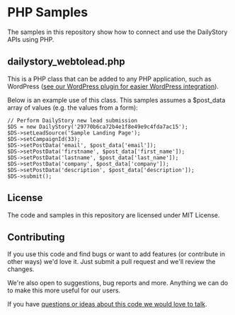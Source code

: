 # PHP Samples
The samples in this repository show how to connect and use the DailyStory APIs using PHP.

## dailystory_webtolead.php
This is a PHP class that can be added to any PHP application, such as WordPress ([see our WordPress plugin for easier WordPress integration](/dailystory/WordPress)).

Below is an example use of this class. This samples assumes a $post_data array of values (e.g. the values from a form):
```
// Perform DailyStory new lead submission  
$DS = new DailyStory('29770b6ca72b4e1f8e49e9c4fda7ac15');
$DS->setLeadSource('Sample Landing Page');
$DS->setCampaignId(33);
$DS->setPostData('email', $post_data['email']);
$DS->setPostData('firstname', $post_data['first_name']);
$DS->setPostData('lastname', $post_data['last_name']);
$DS->setPostData('company', $post_data['company']);
$DS->setPostData('description', $post_data['description']);
$DS->submit(); 
```

## License
The code and samples in this repository are licensed under MIT License.

## Contributing
If you use this code and find bugs or want to add features (or contribute in other ways) we'd love it. Just submit a pull request and we'll review the changes. 

We're also open to suggestions, bug reports and more. Anything we can do to make this more useful for our users.

If you have [questions or ideas about this code we would love to talk](https://www.dailystory.com/contact-us).